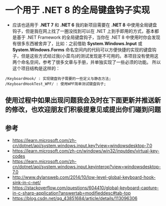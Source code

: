 # 一个用于 .NET 8 的全局键盘钩子实现
- 应该也适用于 **.NET 7** 和 **.NET 6** 
我的新项目需要在 **.NET 8** 中使用全局键盘钩子，但是我在网上找了一圈没找到可以在 .NET 上到手即用的方式，基本都是基于 .NET Framework 的全局键盘钩子，当你在 .NET 8 中使用时你会发现有很多东西被舍弃了，比如：之前借助 **System.Windows.Input** 或 **System.Windows.Forms** 命名空间内的代码可以方便快捷的实现的键盘钩子，但是这些方式经过我(小菜鸟)的测试发现是不可用的。本项目没有使用这两个命名空间，参考了很多文章与手册，并单独实现了一些必须的功能。
所以这个项目结构是这样的：
```
/KeyboardHook/ : 实现键盘钩子需要的一些定义与静态方法;
/KeyboardHookTest_WPF/ : 使用WPF简单测试键盘钩子;
```
## 使用过程中如果出现问题我会及时在下面更新并推送新的修改，也欢迎朋友们积极提意见或提出你们碰到问题

## 参考
- https://learn.microsoft.com/zh-cn/dotnet/api/system.windows.input.key?view=windowsdesktop-7.0
- https://learn.microsoft.com/zh-cn/windows/win32/inputdev/virtual-key-codes
- https://learn.microsoft.com/zh-cn/dotnet/api/system.windows.input.keyinterop?view=windowsdesktop-7.0
- http://www.dylansweb.com/2014/10/low-level-global-keyboard-hook-sink-in-c-net/
- https://stackoverflow.com/questions/604410/global-keyboard-capture-in-c-sharp-application?answertab=modifieddesc#tab-top
- https://blog.csdn.net/qq_43851684/article/details/113096306
